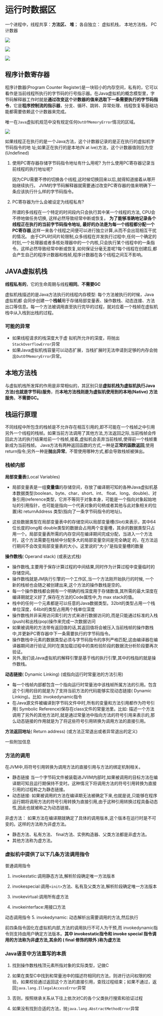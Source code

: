 # 运行时数据区



一个进程中，线程共享：**方法区、 堆**； 
各自独立： 虚拟机栈， 本地方法栈， PC计数器

![](https://tva1.sinaimg.cn/large/007S8ZIlly1gizdns7b2yj30kj0km0tg.jpg)

![](https://tva1.sinaimg.cn/large/007S8ZIlly1ggjlqme6t1j30ru0g3t9w.jpg)

![](https://tva1.sinaimg.cn/large/007S8ZIlly1gesz6gsmslj31q20qstq1.jpg)

## 程序计数寄存器

程序计数器(Program Counter Register)是一块较小的内存空间，私有的，它可以看作是当前线程所执行的字节码的行号指示器。在Java虚拟机的概念模型里，字节码解释器工作时就是**通过改变这个计数器的值来选取下一条需要执行的字节码指令**，它是**程序控制流的指示器**，分支、循环、跳转、异常处理、线程恢复等基础功能都需要依赖这个计数器来完成。

唯一在`Java`虚拟机规范中没有规定任何`OutOfMemoryError`情况的区域。

![](https://s1.ax1x.com/2020/04/22/JUe90K.png)

如果线程正在执行的是一个Java方法，这个计数器记录的是正在执行的虚拟机字节码指令的地 址;如果正在执行的是本地(N at ive)方法，这个计数器值则应为空(Undefined)

1. 使用PC寄存器存储字节码指令地址有什么用呢? 为什么使用PC寄存器记录当前线程的执行地址呢?

    因为CPU需要不停的切换各个线程,这时候切换回来以后,就得知道接着从哪开始继续执行。
    JVM的字节码解释器就需要通过改变PC寄存器的值来明确下一条应该执行什么样的字节码指令。

2. PC寄存器为什么会被设定为线程私有?

    所谓的多线程在一个特定的时间段内只会执行其中某一个线程的方法, CPU会不停地做任务切换, 这样必然导致经常中断或恢复。
    **为了能够准确地记录各个线程正在执行的当前字节码指令地址, 最好的办法是为每一个线程都分配一个PC寄存器**,这样一来各个线程之间便可以进行独立计算,从而不会出现相互干扰的情况。
    由于CPU时间片轮限制,众多线程在并发执行过程中,任何一个确定的时刻,一个处理器或者多核处理器中的一个内核,只会执行某个线程中的一条指令。这样必然导致经常中断或恢复,如何保证分毫无差呢?每个线程在创建后,都会产生自己的程序计数器和栈帧,程序计数器在各个线程之间互不影响。



## JAVA虚拟机栈

**线程私有的**，它的生命周期与线程**相同**。**不需要GC**

虚拟机栈描述的是Java方法执行的线程内存模型: 每个方法被执行的时候，Java虚拟机都 会同步创建一个**栈帧**用于存储局部变量表、操作数栈、动态连接、方法出口等信息。每一个方法被调用直至执行完毕的过程，就对应着一个栈帧在虚拟机栈中从入栈到出栈的过程。

### 可能的异常

- 如果线程请求的栈深度大于虚 拟机所允许的深度，将抛出`StackOverflowError`异常
- 如果Java虚拟机栈容量可以动态扩展，当栈扩展时无法申请到足够的内存会抛出`OutOfMemoryError`异常。



## 本地方法栈

与虚拟机栈所发挥的作用是非常相似的，其区别只是**虚拟机栈为虚拟机执行Java方法(也就是字节码)服务**，而**本地方法栈则是为虚拟机使用到的本地(Native) 方法服务**。**不需要GC。**



## 栈运行原理

不同线程中所包含的栈帧是不允许存在相互引用的,即不可能在一个栈帧之中引用另外一个线程的栈帧。如果当前方法调用了其他方法,方法返回之际,当前栈帧会传回此方法的执行结果给前一个栈帧,接着,虚拟机会丢弃当前栈帧,使得前一个栈帧重新成为当前栈帧。
Java方法有两种返回函数的方式,一种是**正常的函数返回**,使用 return指令;另外一种是**抛出异常**。不管使用哪种方式,都会导致栈帧被弹出。

### 栈帧内部

**局部变量表**(Local Variables)

- 局部变量表是一组**变量值**的存储空间，存放了编译期可知的各种Java虚拟机基本数据类型(boolean、byte、char、short、int、 float、long、double)、对象引用(reference类型，它并不等同于对象本身，可能是一个指向对象起始地址的引用指针，也可能是指向一个代表对象的句柄或者其他与此对象相关的位置)和 returnAddress 类型(指向了一条字节码指令的地址)。

- 这些数据类型在局部变量表中的存储空间以局部变量槽(Slot)来表示，其中64位长度的long和 double类型的数据会占用两个变量槽，其余的数据类型只占用一个。局部变量表所需的内存空间在编译期间完成分配，当进入一个方法时，这个方法需要在栈帧中分配多大的局部变量空间是完全确定 的，在方法运行期间不会改变局部变量表的大小。这里说的“大小”是指变量槽的数量

**操作数栈**( Operand stack)  (或表达式栈)

- 操作数栈,主要用于保存计算过程的中间结果,同时作为计算过程中变量临时的存储空间。
- 操作数栈就是JM执行引擎的一个工作区,当一个方法刚开始执行的时候, 一个新的栈帧也会随之被创建出来,这个方法的操作数栈是空的。
- 每一个操作数栈都会拥有一个明确的栈深度用于存储数值,其所需的最大深度在编译期就定义好了,保存在方法的Code属性中,为 max stack的值。
- 栈中的任何一个元素都是可以任意的Java数据类型。32bit的类型占用一个栈单位深度，64bit的类型占用两个栈单位深度
- 操作数栈并非采用访问索引的方式来进行数据访问的,而是只能通过标准的入栈(push)和出栈(pop)操作来完成一次数据访问
- 如果被调用的方法带有返回值的话,其返回值将会被压入当前栈帧的操作数栈中,并更新PC寄存器中下一条需要执行的字节码指令。
- 操作数栈中元素的数据类型必须与字节码指令的序列严格匹配,这由编译器在编译器期间进行验证,同时在类加载过程中的类检验阶段的数据流分析阶段要再次验证。
- 另外,我们说Java虚拟机的解释引擎是基于栈的执行引擎,其中的栈指的就是操作数栈。

**动态链接**( Dynamic Linking)  (或指向运行时常量池的方法引用)

- 每一个栈帧内部都包含一个指向运行时常量池中该栈帧所属方法的引用。包含这个引用的目的就是为了支持当前方法的代码能够实现动态链接( Dynamic Linking)。比如: invokedynamic指令
- 在Java源文件被编译到字节码文件中时,所有的变量和方法引用都作为符号引用( Symbolic Reference)保存在class文件的常量池里。比如: 描述一个方法调用了另外的其他方法时,就是通过常量池中指向方法的符号引用来表示的,那么动态链接的作用就是为了将这些符号引用转换为调用方法的直接引用。

**方法返回地址**( Return address)  (或方法正常退出或者异常退出的定义)

一些附加信息



### 方法的调用

在JVM中,将符号引用转换为调用方法的直接引用与方法的绑定机制相关。

- 静态链接
    当一个字节码文件被装载进JⅦM内部时,如果被调用的目标方法在编译期可知且运行期保持不变时。这种情况下将调用方法的符号引用转换为直接引用的过程称之为静态链接。
- 动态链接:
    如果被调用的方法在编译期无法被确定下来,也就是说,只能够在程序运行期将调用方法的符号引用转换为直接引用,由于这种引用转换过程具备动态性,因此也就被称之为动态链接。

非虚方法： 如果方法在编译期就确定了具体的调用版本,这个版本在运行时是不可变的。这样的方法称为非虚方法。

- 静态方法、私有方法、 final方法、实例构造器、父类方法都是非虚方法。
- 其他方法称为虚方法。



### 虚拟机中提供了以下几条方法调用指令

普通调用指令

1. invokestatic:调用静态方法,解析阶段确定唯一方法版本

2. invokespecial:调用`<init>`方法、私有及父类方法,解析阶段确定唯一方法版本

3. invokevirtual:调用所有虚方法

4. invokeinterface:用接口方法

动态调用指令
5. invokedynamic: 动态解析出需要调用的方法,然后执行

前四条指令固化在虚拟机内部,方法的调用执行不可人为干预,而 invokedynamic指令则支持由用户确定方法版本。**其中 invokestatic指令和 invoke special 指令调用的方法称为非虚方法,其余的 ( final 修饰的除外 )称为虚方法**



### Java语言中方法重写的本质

1. 找到操作数栈栈顶元素所指对象的实际类型，记做C

2. 如果在类型C中找到和常量池中的描述符相同的方法，则进行访问权限的校验，如果校验通过返回这个方法的直接引用，查找过程结束；如果不通过，返回`java.lang.IllegalAccessError`异常

3. 否则，按照继承关系从下往上依次对C的各个父类执行搜索和验证过程

4. 如果没有找到合适的方法，抛`java.lang.AbstractMethodError`异常

    

